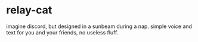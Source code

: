 # relay-cat
imagine discord, but designed in a sunbeam during a nap. simple voice and text for you and your friends, no useless fluff.

